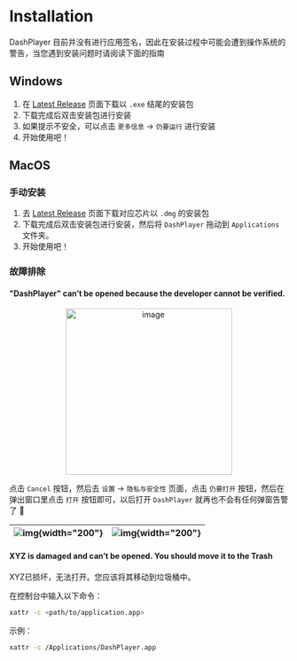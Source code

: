 # Installation

DashPlayer 目前并没有进行应用签名，因此在安装过程中可能会遭到操作系统的警告，当您遇到安装问题时请阅读下面的指南

## Windows

1. 在 [Latest Release](https://github.com/solidSpoon/DashPlayer/releases/latest) 页面下载以 `.exe` 结尾的安装包
2. 下载完成后双击安装包进行安装
3. 如果提示不安全，可以点击 `更多信息` -> `仍要运行` 进行安装
4. 开始使用吧！

## MacOS

### 手动安装

1. 去 [Latest Release](https://github.com/solidSpoon/DashPlayer/releases/latest) 页面下载对应芯片以 `.dmg` 的安装包
2. 下载完成后双击安装包进行安装，然后将 `DashPlayer` 拖动到 `Applications` 文件夹。
3. 开始使用吧！

### 故障排除

#### "DashPlayer" can’t be opened because the developer cannot be verified.

<p align="center">
  <img width="300" alt="image" src="https://user-images.githubusercontent.com/39454841/226151784-b6ed3e65-2c0a-4ad0-93eb-57d45108e1ba.png"/>
</p>

点击 `Cancel` 按钮，然后去 `设置` -> `隐私与安全性` 页面，点击 `仍要打开` 按钮，然后在弹出窗口里点击 `打开`
按钮即可，以后打开 `DashPlayer` 就再也不会有任何弹窗告警了 🎉


| ![img](https://user-images.githubusercontent.com/39454841/226151875-03f79da9-45fc-4c0d-9d12-8cc9666ff904.png){width="200"}  |  ![img](https://user-images.githubusercontent.com/39454841/226151917-6b59f228-2bb9-4f12-9584-32bca9699d8e.png){width="200"} |
|---|---|



#### XYZ is damaged and can’t be opened. You should move it to the Trash

XYZ已损坏，无法打开。您应该将其移动到垃圾桶中。


在控制台中输入以下命令：

```bash
xattr -c <path/to/application.app>
```

示例：

```bash
xattr -c /Applications/DashPlayer.app
```